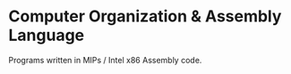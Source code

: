 Computer Organization & Assembly Language
==========================================

Programs written in MIPs / Intel x86 Assembly code.
